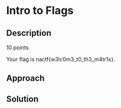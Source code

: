 # Intro to Flags

## Description

10 points

Your flag is nactf{w3lc0m3_t0_th3_m4tr1x}.

## Approach

## Solution
